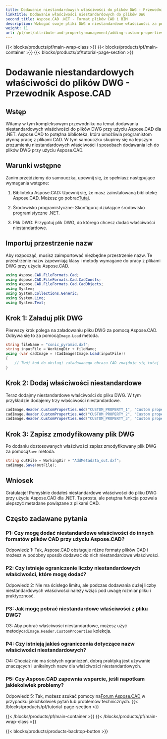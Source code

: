 ```yaml
---
title: Dodawanie niestandardowych właściwości do plików DWG - Przewodnik Aspose.CAD
linktitle: Dodawanie właściwości niestandardowych do plików DWG
second_title: Aspose.CAD .NET - Format plików CAD i BIM
description: Wzbogać swoje pliki DWG o niestandardowe właściwości za pomocą Aspose.CAD dla .NET. Postępuj zgodnie z naszym przewodnikiem krok po kroku, aby bez wysiłku dodawać istotne metadane.
weight: 11
url: /pl/net/attribute-and-property-management/adding-custom-properties-to-dwg/
---
```


{{< blocks/products/pf/main-wrap-class >}}
{{< blocks/products/pf/main-container >}}
{{< blocks/products/pf/tutorial-page-section >}}

# Dodawanie niestandardowych właściwości do plików DWG - Przewodnik Aspose.CAD

## Wstęp

Witamy w tym kompleksowym przewodniku na temat dodawania niestandardowych właściwości do plików DWG przy użyciu Aspose.CAD dla .NET. Aspose.CAD to potężna biblioteka, która umożliwia programistom płynną pracę z plikami CAD. W tym samouczku skupimy się na lepszym zrozumieniu niestandardowych właściwości i sposobach dodawania ich do plików DWG przy użyciu Aspose.CAD.

## Warunki wstępne

Zanim przejdziemy do samouczka, upewnij się, że spełniasz następujące wymagania wstępne:

1.  Biblioteka Aspose.CAD: Upewnij się, że masz zainstalowaną bibliotekę Aspose.CAD. Możesz go pobrać[Tutaj](https://releases.aspose.com/cad/net/).

2. Środowisko programistyczne: Skonfiguruj działające środowisko programistyczne .NET.

3. Plik DWG: Przygotuj plik DWG, do którego chcesz dodać właściwości niestandardowe.

## Importuj przestrzenie nazw

Aby rozpocząć, musisz zaimportować niezbędne przestrzenie nazw. Te przestrzenie nazw zapewniają klasy i metody wymagane do pracy z plikami DWG przy użyciu Aspose.CAD.

```csharp
using Aspose.CAD.FileFormats.Cad;
using Aspose.CAD.FileFormats.Cad.CadConsts;
using Aspose.CAD.FileFormats.Cad.CadObjects;
using System;
using System.Collections.Generic;
using System.Linq;
using System.Text;
```

## Krok 1: Załaduj plik DWG

 Pierwszy krok polega na załadowaniu pliku DWG za pomocą Aspose.CAD. Odbywa się to za pomocą`Image.Load` metoda.

```csharp
string fileName = "conic_pyramid.dxf";
string inputFile = WorkingDir + fileName;
using (var cadImage = (CadImage)Image.Load(inputFile))
{
    // Twój kod do obsługi załadowanego obrazu CAD znajduje się tutaj
}
```

## Krok 2: Dodaj właściwości niestandardowe

Teraz dodajmy niestandardowe właściwości do pliku DWG. W tym przykładzie dodajemy trzy właściwości niestandardowe.

```csharp
cadImage.Header.CustomProperties.Add("CUSTOM_PROPERTY_1", "Custom property test 1");
cadImage.Header.CustomProperties.Add("CUSTOM_PROPERTY_2", "Custom property test 2");
cadImage.Header.CustomProperties.Add("CUSTOM_PROPERTY_3", "Custom property test 3");
```

## Krok 3: Zapisz zmodyfikowany plik DWG

 Po dodaniu dostosowanych właściwości zapisz zmodyfikowany plik DWG za pomocą`Save` metoda.

```csharp
string outFile = WorkingDir + "AddMetadata_out.dxf";
cadImage.Save(outFile);
```

## Wniosek

Gratulacje! Pomyślnie dodałeś niestandardowe właściwości do pliku DWG przy użyciu Aspose.CAD dla .NET. Ta prosta, ale potężna funkcja pozwala ulepszyć metadane powiązane z plikami CAD.

## Często zadawane pytania

### P1: Czy mogę dodać niestandardowe właściwości do innych formatów plików CAD przy użyciu Aspose.CAD?

Odpowiedź 1: Tak, Aspose.CAD obsługuje różne formaty plików CAD i możesz w podobny sposób dodawać do nich niestandardowe właściwości.

### P2: Czy istnieje ograniczenie liczby niestandardowych właściwości, które mogę dodać?

Odpowiedź 2: Nie ma ścisłego limitu, ale podczas dodawania dużej liczby niestandardowych właściwości należy wziąć pod uwagę rozmiar pliku i praktyczność.

### P3: Jak mogę pobrać niestandardowe właściwości z pliku DWG?

 O3: Aby pobrać właściwości niestandardowe, możesz użyć metody`cadImage.Header.CustomProperties` kolekcja.

### P4: Czy istnieją jakieś ograniczenia dotyczące nazw właściwości niestandardowych?

O4: Chociaż nie ma ścisłych ograniczeń, dobrą praktyką jest używanie znaczących i unikalnych nazw dla właściwości niestandardowych.

### P5: Czy Aspose.CAD zapewnia wsparcie, jeśli napotkam jakiekolwiek problemy?

 Odpowiedź 5: Tak, możesz szukać pomocy na[Forum Aspose.CAD](https://forum.aspose.com/c/cad/19) w przypadku jakichkolwiek pytań lub problemów technicznych.
{{< /blocks/products/pf/tutorial-page-section >}}

{{< /blocks/products/pf/main-container >}}
{{< /blocks/products/pf/main-wrap-class >}}

{{< blocks/products/products-backtop-button >}}
